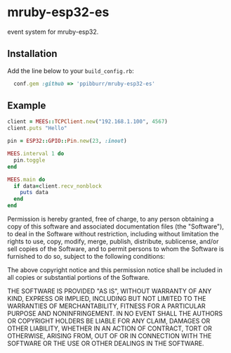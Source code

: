 mruby-esp32-es
============

event system for mruby-esp32.

## Installation
Add the line below to your `build_config.rb`:

```ruby
  conf.gem :github => 'ppibburr/mruby-esp32-es'
```

## Example
```ruby
client = MEES::TCPClient.new("192.168.1.100", 4567)
client.puts "Hello"

pin = ESP32::GPIO::Pin.new(23, :inout)

MEES.interval 1 do
  pin.toggle
end

MEES.main do
  if data=client.recv_nonblock  
    puts data
  end
end
```

Permission is hereby granted, free of charge, to any person obtaining a 
copy of this software and associated documentation files (the "Software"), 
to deal in the Software without restriction, including without limitation 
the rights to use, copy, modify, merge, publish, distribute, sublicense, 
and/or sell copies of the Software, and to permit persons to whom the 
Software is furnished to do so, subject to the following conditions:

The above copyright notice and this permission notice shall be included in 
all copies or substantial portions of the Software.

THE SOFTWARE IS PROVIDED "AS IS", WITHOUT WARRANTY OF ANY KIND, EXPRESS OR 
IMPLIED, INCLUDING BUT NOT LIMITED TO THE WARRANTIES OF MERCHANTABILITY, 
FITNESS FOR A PARTICULAR PURPOSE AND NONINFRINGEMENT. IN NO EVENT SHALL THE 
AUTHORS OR COPYRIGHT HOLDERS BE LIABLE FOR ANY CLAIM, DAMAGES OR OTHER 
LIABILITY, WHETHER IN AN ACTION OF CONTRACT, TORT OR OTHERWISE, ARISING 
FROM, OUT OF OR IN CONNECTION WITH THE SOFTWARE OR THE USE OR OTHER 
DEALINGS IN THE SOFTWARE.
